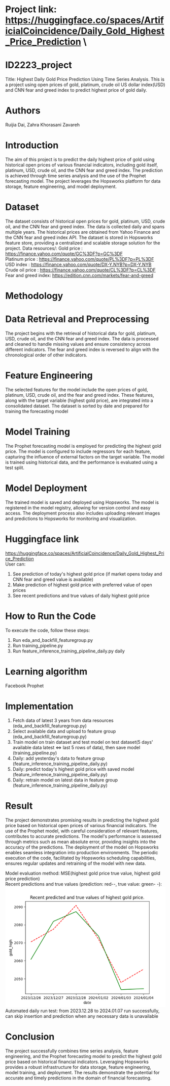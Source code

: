 # Project link: https://huggingface.co/spaces/ArtificialCoincidence/Daily_Gold_Highest_Price_Prediction \
# ID2223_project
Title: Highest Daily Gold Price Prediction Using Time Series Analysis.
This is a project using open prices of gold, platinum, crude oil US dollar index(USD) and CNN fear and greed index to predict highest price of gold daily.
# Authors
Ruijia Dai, Zahra Khorasani Zavareh
# Introduction
The aim of this project is to predict the daily highest price of gold using historical open prices of various financial indicators, including gold itself, platinum, USD, crude oil, and the CNN fear and greed index. The prediction is achieved through time series analysis and the use of the Prophet forecasting model. The project leverages the Hopsworks platform for data storage, feature engineering, and model deployment.
# Dataset
The dataset consists of historical open prices for gold, platinum, USD, crude oil, and the CNN fear and greed index. The data is collected daily and spans multiple years. The historical prices are obtained from Yahoo Finance and the CNN fear and greed index API. The dataset is stored in Hopsworks feature store, providing a centralized and scalable storage solution for the project.
Data resources/:
Gold price          : https://finance.yahoo.com/quote/GC%3DF?p=GC%3DF \
Platinum price      : https://finance.yahoo.com/quote/PL%3DF?p=PL%3DF \
USD index           : https://finance.yahoo.com/quote/DX-Y.NYB?p=DX-Y.NYB \
Crude oil price     : https://finance.yahoo.com/quote/CL%3DF?p=CL%3DF \
Fear and greed index: https://edition.cnn.com/markets/fear-and-greed
# Methodology
# Data Retrieval and Preprocessing
The project begins with the retrieval of historical data for gold, platinum, USD, crude oil, and the CNN fear and greed index. The data is processed and cleaned to handle missing values and ensure consistency across different indicators. The fear and greed index is reversed to align with the chronological order of other indicators.
# Feature Engineering
The selected features for the model include the open prices of gold, platinum, USD, crude oil, and the fear and greed index. These features, along with the target variable (highest gold price), are integrated into a consolidated dataset. The dataset is sorted by date and prepared for training the forecasting model
# Model Training
The Prophet forecasting model is employed for predicting the highest gold price. The model is configured to include regressors for each feature, capturing the influence of external factors on the target variable. The model is trained using historical data, and the performance is evaluated using a test split.
# Model Deployment
The trained model is saved and deployed using Hopsworks. The model is registered in the model registry, allowing for version control and easy access. The deployment process also includes uploading relevant images and predictions to Hopsworks for monitoring and visualization.
# Huggingface link
https://huggingface.co/spaces/ArtificialCoincidence/Daily_Gold_Highest_Price_Prediction \
User can:
1. See prediction of today's highest gold price (if market opens today and CNN fear and greed value is available)
2. Make prediction of highest gold price with preferred value of open prices
3. See recent predictions and true values of daily highest gold price
# How to Run the Code
To execute the code, follow these steps:
1. Run eda_and_backfill_featuregroup.py
2. Run training_pipeline.py
3. Run feature_inference_training_pipeline_daily.py daily
# Learning algorithm
Facebook Prophet
# Implementation
1. Fetch data of latest 3 years from data resources (eda_and_backfill_featuregroup.py)
2. Select available data and upload to feature group (eda_and_backfill_featuregroup.py)
3. Train model on train dataset and test model on test dataset(5 days' available data latest <=> last 5 rows of data), then save model (training_pipeline.py)
4. Daily: add yesterday's data to feature group (feature_inference_training_pipeline_daily.py)
5. Daily: predict today's highest gold price with saved model (feature_inference_training_pipeline_daily.py)
6. Daily: retrain model on latest data in feature group (feature_inference_training_pipeline_daily.py)
# Result
The project demonstrates promising results in predicting the highest gold price based on historical open prices of various financial indicators. The use of the Prophet model, with careful consideration of relevant features, contributes to accurate predictions. The model's performance is assessed through metrics such as mean absolute error, providing insights into the accuracy of the predictions.
The deployment of the model on Hopsworks enables seamless integration into production environments. The periodic execution of the code, facilitated by Hopsworks scheduling capabilities, ensures regular updates and retraining of the model with new data.

Model evaluation method: MSE(highest gold price true value, highest gold price prediction) \
Recent predictions and true values (prediction: red--, true value: green- -): ![](./gold_price_prediction_recent.png) \
Automated daily run test: from 2023.12.28 to 2024.01.07 run successfully, can skip insertion and prediction when any necessary data is
unavailable
# Conclusion
The project successfully combines time series analysis, feature engineering, and the Prophet forecasting model to predict the highest gold price based on historical financial indicators. Leveraging Hopsworks provides a robust infrastructure for data storage, feature engineering, model training, and deployment. The results demonstrate the potential for accurate and timely predictions in the domain of financial forecasting.
